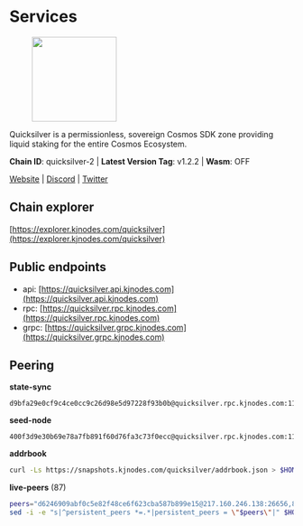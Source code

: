 # Services

<figure><img src="https://raw.githubusercontent.com/kj89/testnet_manuals/main/pingpub/logos/quicksilver.png" width="150" alt=""><figcaption></figcaption></figure>

Quicksilver is a permissionless, sovereign Cosmos SDK zone providing liquid staking for the entire Cosmos Ecosystem.

**Chain ID**: quicksilver-2 | **Latest Version Tag**: v1.2.2 | **Wasm**: OFF

[Website](https://quicksilver.zone) | [Discord](https://discord.gg/quicksilverprotocol) | [Twitter](https://twitter.com/quicksilverzone)




## Chain explorer
[https://explorer.kjnodes.com/quicksilver](https://explorer.kjnodes.com/quicksilver)

## Public endpoints

* api: [https://quicksilver.api.kjnodes.com](https://quicksilver.api.kjnodes.com)
* rpc: [https://quicksilver.rpc.kjnodes.com](https://quicksilver.rpc.kjnodes.com)
* grpc: [https://quicksilver.grpc.kjnodes.com](https://quicksilver.grpc.kjnodes.com)

## Peering

**state-sync**

```text
d9bfa29e0cf9c4ce0cc9c26d98e5d97228f93b0b@quicksilver.rpc.kjnodes.com:11656
```

**seed-node**

```text
400f3d9e30b69e78a7fb891f60d76fa3c73f0ecc@quicksilver.rpc.kjnodes.com:11659
```

**addrbook**
```bash
curl -Ls https://snapshots.kjnodes.com/quicksilver/addrbook.json > $HOME/.quicksilverd/config/addrbook.json
```

**live-peers** (87)
```bash
peers="d6246909abf0c5e82f48ce6f623cba587b899e15@217.160.246.138:26656,8b575bbadf6bacdae40cf97681f111f6b0eb3a91@65.108.206.57:11656,c83255ae59dc358a9b2cb908058e8affe46eaaff@65.108.193.249:2390,1b569bf57da79df4f85d207a161a97626988af76@65.109.92.241:20026,4fe29b9b138301ecc0906fe909a833952983d277@65.21.89.54:26654,a1f5e0b68f36091d5fc8f30aba914b6c191f21fa@65.108.128.201:11156,d35e035d7ddca24c7b83667158457e061ca01852@65.109.88.155:14656,f73b2b887e7d1c01a3d753db359a0058e634e767@65.108.201.154:2090,ef1cb5bff5b76957f02636a30d5d85d861a35dbe@65.109.92.240:21026,61d96fee29a9615c208c4db72526d23b45094cb4@65.108.195.30:36656,b212d5740b2e11e54f56b072dc13b6134650cfb5@169.155.168.98:26656,71b753819eb653e99e6a825b80af20ca9bccb087@135.125.163.63:24666,185f80586290dcd53db67ebc2da1e146e291bcd6@148.251.13.186:11156,0914b21ef0c3b325a82a37e58107d1271f201258@162.55.194.205:11656,b4bcce87121963e1e97619dc135f2eb1a9fd5dfc@88.198.32.17:36656,271419d3eb3878c902ebb0064490ad702d9d067f@144.76.145.150:26656,43b97f492bf47b455b7b275c396b1840f4eb336d@142.132.139.101:26656,ae44851a5d63d70382c1621bc7727db2a40d10d0@88.99.164.158:21026,6785dbb8a0138600e0e0faaa77baa375451b38bb@162.55.132.48:15620,5fe7dc208641e3e730867c49b396cc7e248969fc@88.208.34.134:26656,0b9833206c8967ac8ac0e1a407bedfe378b1a5f3@5.135.140.46:26656,3a5d0b97feb595375c24665dcf17d793be129e8b@51.89.155.2:28656,79b214369c8f52c2d33cf79fc1897677b24cf8cb@94.130.240.229:2000,d9bfa29e0cf9c4ce0cc9c26d98e5d97228f93b0b@65.109.88.38:11656,5e2b0913543b7e1e070e32326d5d901b456b2190@146.19.24.133:26656,ef9c9b1952f245fbb24603d5a1f643041bec7af7@141.95.65.26:29986,5f0c0411e34e1c7d0b9c53749d90a923b5e8c625@65.21.133.125:35656,0d92ed4e041916b60a5a2db934e259447d9a0479@65.108.13.185:27262,2de4190c0e42a04f4cfb962c76ea90bf179a0b84@95.216.46.251:26656,161f453c9ff27f3120ec5078f56b505316fbc720@65.108.6.45:61156,64112911cda67dd6566763c49bddadfee2631bd1@188.165.205.120:11656,0a3860f9d3c27b34910fe8660240ae55699b55c2@84.244.95.245:26656,daf13ad58753b30cae8080217167d48b5b5137b4@78.107.234.44:26656,0a226e70ceb7a4123e66216d1ed83ef22ed8a187@185.119.118.118:2000,05241d21ff9e7c699bbdb4faa73da1860b6d8cd7@128.199.85.168:26656,c3ec2daba16e457ca5117079f34ff49e99e7572d@65.109.94.221:35656,c8b01e6700d048b1aae34d76f5c56511b2a90ab1@57.128.133.24:26656,8af9b9d86faaa41e5036b8ea143e63acb88a4a59@95.217.109.223:36656,b1626f67828ab29fb427e28511aeed68d2183fac@148.72.153.180:26656,9bd2b7e39fb0d823402f22c90e3000fdf3cd05bf@88.99.104.180:26656,2c658378f5356e39ecea6947eb312f45a8ccfde1@142.132.199.211:26654,cbc2c7a7cd39750abee0dcd5dd2832feddbde20e@50.21.173.76:26656,833a368b9e639d50dcbeaa2e8347306979d55e50@199.217.117.78:11156,cc091c4d385e449a718fb252de800a9caf01913f@95.217.225.212:11656,e1b058e5cfa2b836ddaa496b10911da62dcf182e@138.201.8.248:26656,ebc272824924ea1a27ea3183dd0b9ba713494f83@195.3.220.136:27026,d9f4546f14e94f81c7766542548ee1776f9f66ce@65.108.238.203:43656,0865ef3e5a613f75f17a0092bd47e71d8c171124@51.222.44.116:15656,66c50bf9a7ba02e4d30e953e5f9026447b6cb05b@45.32.19.10:26656,ee14b4bbeb436056952c8e4e7c84826dfb92143b@65.109.105.17:26656,a5d0153415559f3aa387e4267b9e19aeaa7a9a14@190.2.155.141:26666,ee93bb021a0b3ba92129a95230619490fa12c024@164.68.125.243:36656,a4f29a68180d1a1c931b50e2438a63b0d45d6915@89.58.48.229:26656,e726816f42831689eab9378d5d577f1d06d25716@176.9.188.21:26656,663134c4999f4f9fc59879eaaebbb332e91e2160@45.34.1.114:33656,28ebd43e8c888ed069165fa035e101ae6fd7955e@139.162.191.246:26656,072c61dee7f205b237aae0eca698aa4a0639d93e@95.214.54.28:26356,e3dd956ac4081ba42ae3d038edd6d80ddf092751@198.199.90.99:26656,8ebd6e7c74a9c36a175f9a86148354b378a4f387@185.248.24.16:26656,679f56feb7f4f91d46a92d0eb474d1dc43466d18@213.239.215.59:29986,4559f4c24037bfad4791b2a6d6d5c769a16cad53@65.109.92.79:15656,b281289df37c5180f9ff278be5e29964afa0c229@47.156.153.124:51656,e1a24aaba30a8ff21e52fed92b96b36156b52e80@51.161.208.88:26656,dc6dc8f7c91e2011362b015af8562dced1d2d893@51.159.103.126:26656,443ad7c991b2915b620673b10206c92e2b4040e0@173.67.177.120:26656,e8f43949897a5453433d411a867c7729d3924719@38.242.216.246:19656,ec076ff33f2986d064b78602e2ccd2c925bf761e@161.97.82.203:26256,09f16a08fb0da3a20a7bc0212e3bc4645b04918c@65.21.142.30:28656,46a0c8717148c4a4aa86eaaa9727e7bc6bb8e70c@49.12.7.7:26656,9bd8172552086e445ae72386568ec6b452d6ef23@144.91.80.32:11656,c0beca70dbd3ef5bb433f7aa280d56d2a150bbd3@95.214.52.144:26656,3b3c0037090a1b5ef9f7ac58ff79f33dffdd188a@65.108.231.124:15656,e4dbb1c6075822390aa23885750b306e1a54f9b0@5.161.101.185:26656,e50848e299c7909245a9af690341ff27e21f7b69@65.109.87.88:56656,f2b9da4174d5f4ba3ecf98b36201760792758078@51.195.234.240:26656,4de2811fd20d33110daf62223975beccecbe55a0@15.235.114.195:26656,176d56747476b21d30e0b5ed356a5955bc5b9cab@141.95.65.73:11156,3308d9078fcca016fbd8dc8f3b19666326f41a6f@138.201.121.185:26672,020f15d3a9408462b1f7b59252a58713f30fff81@81.0.218.193:11656,ac610f4907efb3e04f4f9915ca3ed91ab0273573@65.108.85.218:26656,3bd708547317e9efd8d63d8a51c5bc32d11f4840@138.201.32.103:26056,cf54c2540d0843f97edb568c3376ab1a1813fd69@54.194.250.248:26656,0453c08d4e19d9a310961d7a64c2c1dda9fc5616@95.214.53.37:26656,4aa6607f87ad0b458526d3405731e71553cf275c@219.100.163.35:26656,8b7b58ba8850175fea561851a2d525bdb0076c8d@37.187.144.187:26656,b7444c08fe588eac9a68e0fabb2328a1386e9a3b@193.34.212.34:11244,ebafaa0d0087ecfc785b095d6a91a67a12eecd80@5.9.100.25:26656"
sed -i -e "s|^persistent_peers *=.*|persistent_peers = \"$peers\"|" $HOME/.quicksilverd/config/config.toml
```
